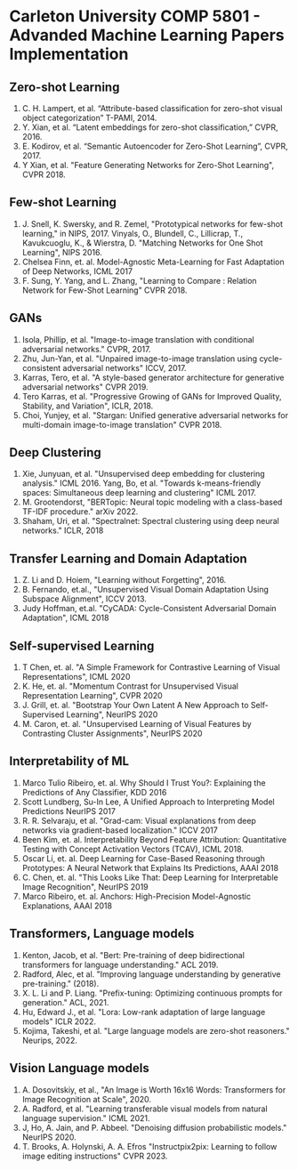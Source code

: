 # Carleton University COMP 5801 - Advanded Machine Learning Papers Implementation

## Zero-shot Learning
1. C. H. Lampert, et al. “Attribute-based classification for zero-shot visual object categorization” T-PAMI, 2014.
2. Y. Xian, et al. “Latent embeddings for zero-shot classification,” CVPR, 2016.
3. E. Kodirov, et al. “Semantic Autoencoder for Zero-Shot Learning”, CVPR, 2017.
4. Y Xian, et al. "Feature Generating Networks for Zero-Shot Learning", CVPR 2018.

## Few-shot Learning
1. J. Snell, K. Swersky, and R. Zemel, "Prototypical networks for few-shot learning," in NIPS, 2017.
Vinyals, O., Blundell, C., Lillicrap, T., Kavukcuoglu, K., & Wierstra, D. "Matching Networks for One Shot Learning", NIPS 2016.
2. Chelsea Finn, et. al. Model-Agnostic Meta-Learning for Fast Adaptation of Deep Networks, ICML 2017
3. F. Sung, Y. Yang, and L. Zhang, "Learning to Compare : Relation Network for Few-Shot Learning" CVPR 2018.

## GANs
1. Isola, Phillip, et al. "Image-to-image translation with conditional adversarial networks." CVPR, 2017.
2. Zhu, Jun-Yan, et al. "Unpaired image-to-image translation using cycle-consistent adversarial networks" ICCV, 2017.
3. Karras, Tero, et al. "A style-based generator architecture for generative adversarial networks" CVPR 2019.
4. Tero Karras, et al. "Progressive Growing of GANs for Improved Quality, Stability, and Variation", ICLR, 2018.
5. Choi, Yunjey, et al. "Stargan: Unified generative adversarial networks for multi-domain image-to-image translation" CVPR 2018.

## Deep Clustering
1. Xie, Junyuan, et al. "Unsupervised deep embedding for clustering analysis." ICML 2016.
Yang, Bo, et al. "Towards k-means-friendly spaces: Simultaneous deep learning and clustering" ICML 2017.
2. M. Grootendorst, "BERTopic: Neural topic modeling with a class-based TF-IDF procedure." arXiv 2022.
3. Shaham, Uri, et al. "Spectralnet: Spectral clustering using deep neural networks." ICLR, 2018

## Transfer Learning and Domain Adaptation
1. Z. Li and D. Hoiem, "Learning without Forgetting", 2016.
2. B. Fernando, et.al., "Unsupervised Visual Domain Adaptation Using Subspace Alignment", ICCV 2013.
3. Judy Hoffman, et.al. "CyCADA: Cycle-Consistent Adversarial Domain Adaptation", ICML 2018


## Self-supervised Learning
1. T Chen, et. al. "A Simple Framework for Contrastive Learning of Visual Representations", ICML 2020
2. K. He, et. al. "Momentum Contrast for Unsupervised Visual Representation Learning", CVPR 2020
3. J. Grill, et. al. "Bootstrap Your Own Latent A New Approach to Self-Supervised Learning", NeurIPS 2020
4. M. Caron, et. al. "Unsupervised Learning of Visual Features by Contrasting Cluster Assignments", NeurIPS 2020

## Interpretability of ML
1. Marco Tulio Ribeiro, et. al. Why Should I Trust You?: Explaining the Predictions of Any Classifier, KDD 2016
2. Scott Lundberg, Su-In Lee, A Unified Approach to Interpreting Model Predictions NeurIPS 2017
3. R. R. Selvaraju, et al. "Grad-cam: Visual explanations from deep networks via gradient-based localization." ICCV 2017
4. Been Kim, et. al. Interpretability Beyond Feature Attribution: Quantitative Testing with Concept Activation Vectors (TCAV), ICML 2018.
5. Oscar Li, et. al. Deep Learning for Case-Based Reasoning through Prototypes: A Neural Network that Explains Its Predictions, AAAI 2018
6. C. Chen, et. al. "This Looks Like That: Deep Learning for Interpretable Image Recognition", NeurIPS 2019
7. Marco Ribeiro, et. al. Anchors: High-Precision Model-Agnostic Explanations, AAAI 2018

## Transformers, Language models
1. Kenton, Jacob, et al. "Bert: Pre-training of deep bidirectional transformers for language understanding." ACL 2019.
2. Radford, Alec, et al. "Improving language understanding by generative pre-training." (2018).
3. X. L. Li and P. Liang. "Prefix-tuning: Optimizing continuous prompts for generation." ACL, 2021.
4. Hu, Edward J., et al. "Lora: Low-rank adaptation of large language models" ICLR 2022.
5. Kojima, Takeshi, et al. "Large language models are zero-shot reasoners." Neurips, 2022.

## Vision Language models
1. A. Dosovitskiy, et al., "An Image is Worth 16x16 Words: Transformers for Image Recognition at Scale", 2020.
2. A. Radford, et al. "Learning transferable visual models from natural language supervision." ICML 2021.
3. J, Ho, A. Jain, and P. Abbeel. "Denoising diffusion probabilistic models." NeurIPS 2020.
4. T. Brooks, A. Holynski, A. A. Efros "Instructpix2pix: Learning to follow image editing instructions" CVPR 2023.
